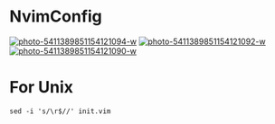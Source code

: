 # NvimConfig
<a href="https://ibb.co/YTQb6YQP"><img src="https://i.ibb.co/h19Ckh9L/photo-5411389851154121094-w.jpg" alt="photo-5411389851154121094-w" border="0"></a>
<a href="https://ibb.co/p64XNHQv"><img src="https://i.ibb.co/9myYBxh9/photo-5411389851154121092-w.jpg" alt="photo-5411389851154121092-w" border="0"></a>
<a href="https://ibb.co/xSbBSfSD"><img src="https://i.ibb.co/RpKspBp9/photo-5411389851154121090-w.jpg" alt="photo-5411389851154121090-w" border="0"></a>
<h1>For Unix</h1>
<code>sed -i 's/\r$//' init.vim</code>
